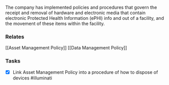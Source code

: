 The company has implemented policies and procedures that govern the receipt and removal of hardware and electronic media that contain electronic Protected Health Information (ePHI) info and out of a facility, and the movement of these items within the facility. 
### Relates
[[Asset Management Policy]]
[[Data Management Policy]]

### Tasks

- [x] Link Asset Management Policy into a procedure of how to dispose of devices #illuminati 